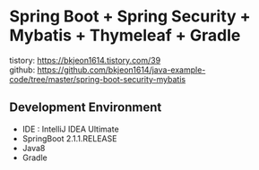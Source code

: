 Spring Boot + Spring Security + Mybatis + Thymeleaf + Gradle
=========

tistory: https://bkjeon1614.tistory.com/39  
github: https://github.com/bkjeon1614/java-example-code/tree/master/spring-boot-security-mybatis

## Development Environment 
* IDE : IntelliJ IDEA Ultimate
* SpringBoot 2.1.1.RELEASE
* Java8
* Gradle
